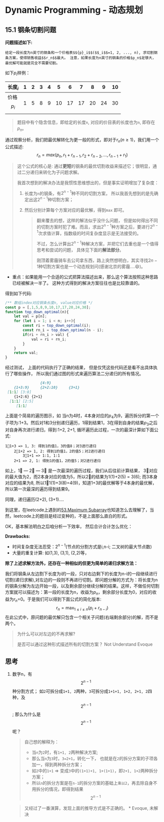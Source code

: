 # Dynamic Programming - 动态规划



## 15.1 钢条切割问题

**问题描述如下:**

	给定一段长度为n英寸的钢条和一个价格表$${p}_i$$($$_i$$=1, 2, ..., n), 求切割钢条方案，使得销售收益$$r_n$$最大。 注意，如果长度为n英寸的钢条的价格$p_n$足够大，最优解可能就是完全不需要切割。

如下$p_i$样例： 

| 长度$_i$    | 1    | 2    | 3    | 4    | 5    | 6    | 7    | 8    | 9    | 10   |
| ----------- | :--- | ---- | ---- | ---- | ---- | ---- | ---- | ---- | ---- | ---- |
| 价格$$p_i$$ | 1    | 5    | 8    | 9    | 10   | 17   | 17   | 20   | 24   | 30   |

> 题目中有个隐含信息，即给定的长度`n`, 对应的价目表的长度也为`n`,  即存在$p_n$。

通过观察分析，我们把最优解转化为更一般的形式，即对于$r_n(n{\ge}1)$，我们用一个公式描述:
$$
r_n=max(p_n, r_1+r_{n-1}, r_2+r_{n-2}, ..., r_{n-1}+r_1)
$$

> 这个公式的核心是: 通过**更短**的钢条的最优切割收益来描述它；很明显，通过二分递归来转化为子问题求解。
>
> 我首次想到的解决办法是我惯性思维想出的，但是事实证明增加了复杂度：
>
> 1. 长度为`n`的钢条，有$2^{n-1}$种不同的切割方案， 所以我首先想到的是先确定出这$2^{n-1}$种切割方案；
>
> 2. 然后分别计算每个方案对应的最优解，得到`max` 即可。 
>
>    > 翻来覆去的想，这样的解法似乎没什么问题， 但是如何得出不同的切割方案时犯了难。而且，求出$2^{n-1}$种方案之后，要进行$2^{n-1}$次求值计算，指数级的时间复杂度显示是无法接受的。
>    >
>    > 不过，怎么计算出$2^{n-1}$种解决方案，并把它们去重也是一个值得思考和尝试的问题， 具体见下面的**解法部分**。
>    >
>    > 刚顶着雾霾骑车去公司拿东西，路上突然想明白，其实寻找$2{n-1}$种切割方案也是一个动态规划问(感谢北京的雾霾....:smile:)。

- 重点：如果能用一个合适的公式把算法描述出来，那么这个算法按照这种思路已经被解决一半了。 这种方式得到的解决方案往往也是比较靠谱的。

得到如下代码:

```javascript
/** 数组index对应钢条长度n, value对应价格 */
const p = [,1,5,8,9,10,17,17,20,24,30];
function top_down_optimal(n){
    let val = p[n];
    for (let i = 1; i < n; i++){
        const ri = top_down_optimal(i);
        const rn_i = top_down_optimal(n - i);
        if(ri + rn_i > val) {
            val = ri + rn_i;
        }
    }
    return val;
}
```

经过测试， 上面的代码执行了正确的结果， 但是仅凭这些代码还是看不出具体执行了哪些操作， 所以我们通过图的形式来遍历算法二分递归的所有情况。 

```markdown
				{4:9}
	{1+3:9}     {2+2:10}     {3+1}
 [1:1] [3:8]
 	{1+2:6} {2+1}
  [1:1] [2:5]
  	 [1:1]
```

上面是个简易的遍历图示，如 当n为4时，4本身对应的$p_4$为9，遍历拆分的第一个子项为:1+3。然后对1和3分别递归遍历，1得到结果1，3在得到自身的结果$p_3$之后对自身再次进行递归，得到:1+2, 2+1, 循环遍历此过程，一次的最深计算如下面公式:

```
1⃣️1+3 => 1, 3: 得到1的值1，3的值8；对3进行递归
	2⃣️1+2 => 1, 2: 得到1的值1，2的值5；对2进行递归
		3⃣️1+1 => 1:1, 1:1
	2+1 => 2, 1: 得到1的值1，2的值5；对2进行递归 
```

如上，1⃣️ — 2⃣️ — 3⃣️ 是一次最深的遍历过程，我们从后往前计算结果， 3⃣️对应的最大值为2，而2本身对应的值为5，所以2⃣️的结果为1(1)+2(5) = 3(6); 而3本身对应的结果为8, 所以1⃣️1(1)+3(8)=4(9)，知道1+3的最优解等于4本身的最优解，所以第一次最深的遍历得到结果9。

同理，递归遍历(2+2), (3+1)....

到这里，在leetcode上遇到的[53.Maximum Subarray](https://leetcode.com/problems/maximum-subarray/description/)也知道怎么去理解了，当然，leetcode上的题目是经过变种的，不是上面那么直白的形式。 

OK，基本解法明白之后咱分析一下效率， 然后合计合计怎么优化：

**Drawbacks:**

- 时间复杂度无法忍受：$2^{n-1}$(节点的分割方式是i,n-i; 二叉树的最大节点数)
- 大量的重复计算: 如(1,3), (3,1), (2,2)等， 



**除了上述求解方法外，还存在一种相似的但更为简单的递归求解方法：**

我们将钢条从左边割下长度为i的一段，只对右边剩下的长度为n-i的一段继续进行切割(递归求解),对左边的一段则不再进行切割。即问题分解的方式为：将长度为n的钢条分解为左边开始一段，以及剩余部分继续分解的结果。这样，不做任何切割方案就可以描述为：第一段的长度为n，收益为$p_n$，剩余部分长度为0，对应的收益为$r_n$=0。于是我们可以得到下面公式的简化版本:
$$
r_n = \max_{1{\le}i{\le}n}(p_i + r_{n-i})
$$
在此公式中，原问题的最优解只包含一个相关子问题(右端剩余部分)的解，而不是两个。

> 为什么可以对左边的不再求解?
>
> 是否可以通过这种形式描述所有的切割方案？  Not Understand Evoque



	





## 思考

1. 数字n，有$$2^{n-1}$$种分割方式； 如`2`可拆分成`1+1, 2`两种，`3`可拆分成`1+1+1, 1+2, 2+1, 2`四种，及$$2^{n-1}$$; 那么为什么是$$2^{n-1}$$呢？

   > 自己想的解释为：
   >
   > - 当`n`为`2`时，有`1+1, 2`两种解决方案; 
   > - 那么当`n`为`3`时，`3=2+1`，转化一下， 也就是在`2`的拆分方案的子项各加一，得到两种拆分方案；
   > - 如`2`中的`1+1` => 变成`3`中的`(1+1)+1, 1+(1+1)`，即`2+1, 1+2`两种拆分方案；
   > - 所以`n`的拆分方案是在`n-1`的拆分方案的基础上`乘以2`，再去除自身不用拆分的情况，即得到结果$$2^{n-1}$$

   > 又经过了一番演算，发现上面的推导方式是不正确的。  * Evoque, 未解决